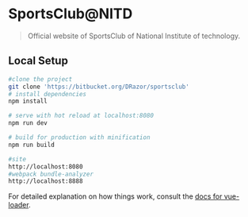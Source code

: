 # SportsClub@NITD

> Official website of SportsClub of National Institute of technology.

## Local Setup  

``` bash
#clone the project
git clone 'https://bitbucket.org/DRazor/sportsclub'
# install dependencies
npm install

# serve with hot reload at localhost:8080
npm run dev

# build for production with minification
npm run build
```
``` bash
#site
http://localhost:8080
#webpack bundle-analyzer
http://localhost:8888
```

For detailed explanation on how things work, consult the [docs for vue-loader](http://vuejs.github.io/vue-loader).
